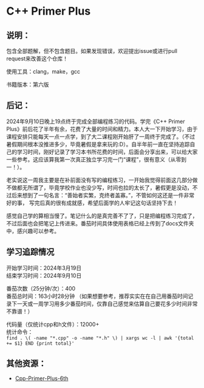 # C++ Primer Plus
## 说明：
包含全部题解，但不包含题目。如果发现错误，欢迎提出issue或进行pull request来改善这个仓库！

使用工具：clang，make，gcc

书籍版本：第六版

## 后记：

2024年9月10日晚上19点终于完成全部编程练习的代码。学完《C++ Primer Plus》前后花了半年有余，花费了大量的时间和精力。本人大一下开始学习，由于课程安排只能每天一点一点学，到了大二课程刚开始肝了一周终于完成了。（不过暑假期间根本没推进多少，毕竟暑假是拿来玩的:D）。自半年前一直在坚持追踪自己的学习时间，刚好记录了学习本书所花费的时间，后面会分享出来，可以给大家一些参考。这应该算我第一次真正独立学习完一门“课程”，很有意义（从零到一！）。

老实说这一周我主要是在补前面没有写的编程练习，一开始我觉得前面这几部分做不做都无所谓了，毕竟学校作业也没少写，时间也拉的太长了，暑假更是没动，不过后来想到了一句名言：“善始者实繁，克终者盖寡。”，不管如何这还是一件非常好的事， 写完后真的很有成就感，希望后面学的人牢记这句话坚持下去！

感觉自己学的算相当慢了。笔记什么的是真完善不了了，只是把编程练习完成了，不过后面也会把笔记上传进来。番茄时间具体使用表格已经上传到了docs文件夹中，感兴趣可以参考。

## 学习追踪情况
开始学习时间：2024年3月19日 <br>
结束学习时间：2024年9月10日 <br>

番茄次数（25分钟/次）：400 <br>
番茄总时间：163小时28分钟
（如果想要参考，推荐实实在在自己用番茄时间记录下一天或一周学习用多少番茄时间，仅靠自己感觉来估算自己要花多少时间非常不靠谱！）<br>

代码量（仅统计cpp和h文件）：12000+ <br>
统计命令：<br>
`find . \( -name "*.cpp" -o -name "*.h" \) | xargs wc -l | awk '{total += $1} END {print total}'`<br>



## 其他资源：
- [Cpp-Primer-Plus-6th](https://github.com/ShujiaHuang/Cpp-Primer-Plus-6th/tree/main)
